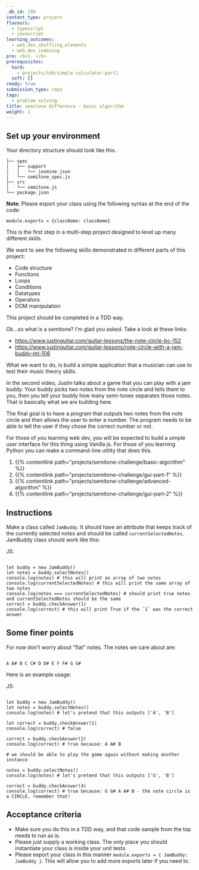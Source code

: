 ```yaml
---
_db_id: 199
content_type: project
flavours:
  - typescript
  - javascript
learning_outcomes:
  - web_dev_shuffling_elements
  - web_dev_indexing
pre: <b>1. </b>
prerequisites:
  hard:
    - projects/tdd/simple-calculator-part1
  soft: []
ready: true
submission_type: repo
tags:
  - problem solving
title: semitone difference - basic algorithm
weight: 1
---
```


## Set up your environment

Your directory structure should look like this.

```
├── spec
|   ├── support
|   |   └── jasmine.json
|   └── semitone_spec.js
├── src
|   └── semitone.js
└── package.json
```



**Note**: Please export your class using the following syntax at the end of the code:

```
module.exports = {className: className}
```

This is the first step in a multi-step project designed to level up many different skills.

We want to see the following skills demonstrated in different parts of this project:

- Code structure
- Functions
- Loops
- Conditions
- Datatypes
- Operators
- DOM manipulation

This project should be completed in a TDD way.

Ok...so what is a semitone? I'm glad you asked. Take a look at these links:

- https://www.justinguitar.com/guitar-lessons/the-note-circle-bc-152
- https://www.justinguitar.com/guitar-lessons/note-circle-with-a-jam-buddy-mt-106

What we want to do, is build a simple application that a musician can use to test their music theory skills.

In the second video, Justin talks about a game that you can play with a jam buddy. Your buddy picks two notes from the note circle and tells them to you, then you tell your buddy how many semi-tones separates those notes. That is basically what we are building here.

The final goal is to have a program that outputs two notes from the note circle and then allows the user to enter a number. The program needs to be able to tell the user if they chose the correct number or not.

For those of you learning web dev, you will be expected to build a simple user interface for this thing using Vanilla js. For those of you learning Python you can make a command-line utility that does this.

1. {{% contentlink path="projects/semitone-challenge/basic-algorithm" %}}
2. {{% contentlink path="projects/semitone-challenge/gui-part-1" %}}
3. {{% contentlink path="projects/semitone-challenge/advanced-algorithm" %}}
4. {{% contentlink path="projects/semitone-challenge/gui-part-2" %}}

## Instructions

Make a class called `JamBuddy`. It should have an attribute that keeps track of the currently selected notes and should be called `currentSelectedNotes`. JamBuddy class should work like this:

JS:

```

let buddy = new JamBuddy()
let notes = buddy.selectNotes()
console.log(notes) # this will print an array of two notes
console.log(currentSelectedNotes) # this will print the same array of two notes
console.log(notes === currentSelectedNotes) # should print true notes and currentSelectedNotes should be the same
correct = buddy.checkAnswer(1)
console.log(correct) # this will print True if the `1` was the correct answer

```

## Some finer points

For now don't worry about "flat" notes. The notes we care about are:

```

A A# B C C# D D# E F F# G G#

```

Here is an example usage:

JS:

```

let buddy = new JamBuddy()
let notes = buddy.selectNotes()
console.log(notes) # let's pretend that this outputs ['A', 'B']

let correct = buddy.checkAnswer(1)
console.log(correct) # false

correct = buddy.checkAnswer(2)
console.log(correct) # true because: A A# B

# we should be able to play the game again without making another instance

notes = buddy.selectNotes()
console.log(notes) # let's pretend that this outputs ['G', 'B']

correct = buddy.checkAnswer(4)
console.log(correct) # true because: G G# A A# B - the note circle is a CIRCLE, remember that!

```

## Acceptance criteria

- Make sure you do this in a TDD way, and that code sample from the top needs to run as is.
- Please just supply a working class. The only place you should instantiate your class is inside your unit tests.
- Please export your class in this manner `module.exports = { JamBuddy: JamBuddy }`. This will allow you to add more exports later if you need to.
```
